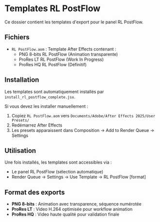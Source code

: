# Templates RL PostFlow

Ce dossier contient les templates d'export pour le panel RL PostFlow.

## Fichiers

- `RL PostFlow.aom` : Template After Effects contenant :
  - PNG 8-bits RL PostFlow (Animation transparente)
  - ProRes LT RL PostFlow (Work In Progress)
  - ProRes HQ RL PostFlow (Définitif)

## Installation

Les templates sont automatiquement installés par `install_rl_postflow_complete.jsx`.

Si vous devez les installer manuellement :
1. Copiez `RL PostFlow.aom` vers `Documents/Adobe/After Effects 2025/User Presets/`
2. Redémarrez After Effects
3. Les presets apparaissent dans Composition → Add to Render Queue → Settings

## Utilisation

Une fois installés, les templates sont accessibles via :
- Le panel RL PostFlow (sélection automatique)
- Render Queue → Settings → Use Template → RL PostFlow [format]

## Format des exports

- **PNG 8-bits** : Animation avec transparence, séquence numérotée
- **ProRes LT** : Video H.264 optimisée pour workflow animation
- **ProRes HQ** : Video haute qualité pour validation finale
